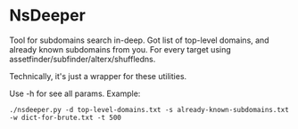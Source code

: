 # NsDeeper

Tool for subdomains search in-deep. Got list of top-level domains, and already known 
subdomains from you. For every target using assetfinder/subfinder/alterx/shuffledns.

Technically, it's just a wrapper for these utilities.

Use -h for see all params. Example:
```
./nsdeeper.py -d top-level-domains.txt -s already-known-subdomains.txt -w dict-for-brute.txt -t 500 
```

